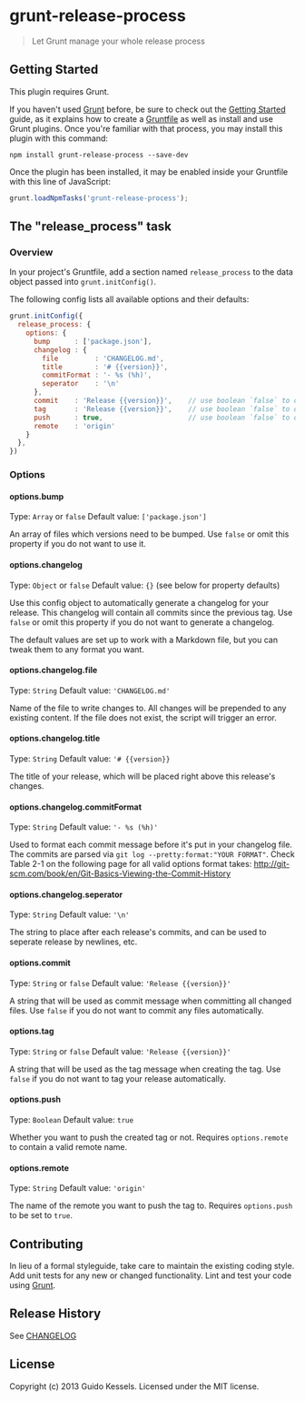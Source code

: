 # grunt-release-process

> Let Grunt manage your whole release process

## Getting Started
This plugin requires Grunt.

If you haven't used [Grunt](http://gruntjs.com/) before, be sure to check out the [Getting Started](http://gruntjs.com/getting-started) guide, as it explains how to create a [Gruntfile](http://gruntjs.com/sample-gruntfile) as well as install and use Grunt plugins. Once you're familiar with that process, you may install this plugin with this command:

```shell
npm install grunt-release-process --save-dev
```

Once the plugin has been installed, it may be enabled inside your Gruntfile with this line of JavaScript:

```js
grunt.loadNpmTasks('grunt-release-process');
```

## The "release_process" task

### Overview
In your project's Gruntfile, add a section named `release_process` to the data object passed into `grunt.initConfig()`.


The following config lists all available options and their defaults:
```js
grunt.initConfig({
  release_process: {
    options: {
      bump      : ['package.json'],
      changelog : {
        file         : 'CHANGELOG.md',
        title        : '# {{version}}',
        commitFormat : '- %s (%h)',
        seperator    : '\n'
      },
      commit    : 'Release {{version}}',    // use boolean `false` to disable
      tag       : 'Release {{version}}',    // use boolean `false` to disable
      push      : true,                     // use boolean `false` to disable
      remote    : 'origin'
    }
  },
})
```

### Options

#### options.bump
Type: `Array` or `false`
Default value: `['package.json']`

An array of files which versions need to be bumped.
Use `false` or omit this property if you do not want to use it.

#### options.changelog
Type: `Object` or `false`
Default value: `{}` (see below for property defaults)

Use this config object to automatically generate a changelog for your release. 
This changelog will contain all commits since the previous tag.
Use `false` or omit this property if you do not want to generate a changelog.

The default values are set up to work with a Markdown file, but you can tweak them to any format you want.

#### options.changelog.file
Type: `String`
Default value: `'CHANGELOG.md'`

Name of the file to write changes to. All changes will be prepended to any existing content.
If the file does not exist, the script will trigger an error.

#### options.changelog.title
Type: `String`
Default value: `'# {{version}}`

The title of your release, which will be placed right above this release's changes.

#### options.changelog.commitFormat
Type: `String`
Default value: `'- %s (%h)'`

Used to format each commit message before it's put in your changelog file.
The commits are parsed via `git log --pretty:format:"YOUR FORMAT"`. Check Table 2-1 on the following page for all valid options format takes: http://git-scm.com/book/en/Git-Basics-Viewing-the-Commit-History

#### options.changelog.seperator
Type: `String`
Default value: `'\n'`

The string to place after each release's commits, and can be used to seperate release by newlines, etc.

#### options.commit
Type: `String` or `false`
Default value: `'Release {{version}}'`

A string that will be used as commit message when committing all changed files.
Use `false` if you do not want to commit any files automatically.

#### options.tag
Type: `String` or `false`
Default value: `'Release {{version}}'`

A string that will be used as the tag message when creating the tag.
Use `false` if you do not want to tag your release automatically.

#### options.push
Type: `Boolean`
Default value: `true`

Whether you want to push the created tag or not.
Requires `options.remote` to contain a valid remote name.

#### options.remote
Type: `String`
Default value: `'origin'`

The name of the remote you want to push the tag to.
Requires `options.push` to be set to `true`.

## Contributing
In lieu of a formal styleguide, take care to maintain the existing coding style. Add unit tests for any new or changed functionality. Lint and test your code using [Grunt](http://gruntjs.com/).

## Release History
See [CHANGELOG](CHANGELOG.md)

## License
Copyright (c) 2013 Guido Kessels. Licensed under the MIT license.
